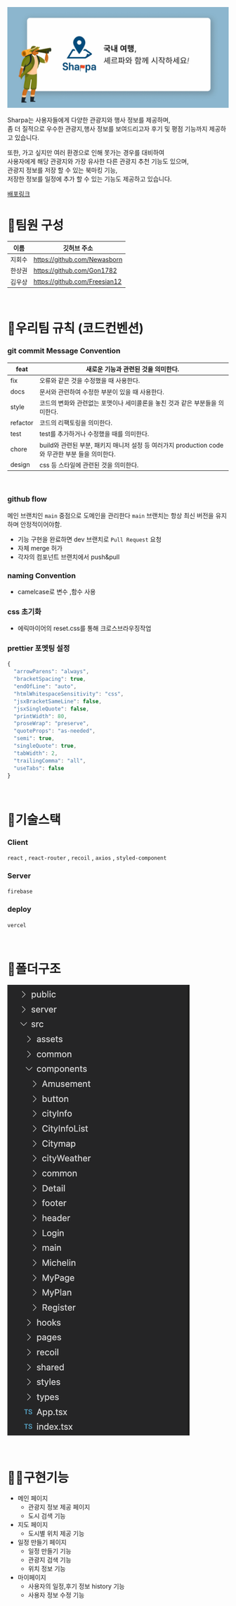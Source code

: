 ![](/public/image/banner.jpg)

Sharpa는 사용자들에게 다양한 관광지와 행사 정보를 제공하며, <br />
좀 더 질적으로 우수한 관광지,행사 정보를 보여드리고자 후기 및 평점 기능까지 제공하고 있습니다. <br />

또한, 가고 싶지만 여러 환경으로 인해 못가는 경우를 대비하여 <br />
사용자에게 해당 관광지와 가장 유사한 다른 관광지 추천 기능도 있으며,<br />
관광지 정보를 저장 할 수 있는 북마킹 기능,<br />
저장한 정보를 일정에 추가 할 수 있는 기능도 제공하고 있습니다.<br />

[배포링크](https://www.sharpa.co.kr/)
<br />

# 👥팀원 구성

| 이름   | 깃허브 주소                   |
| ------ | ----------------------------- |
| 지회수 | https://github.com/Newasborn  |
| 한상권 | https://github.com/Gon1782    |
| 김우상 | https://github.com/Freesian12 |

<br />

# 🤝우리팀 규칙 (코드컨벤션)

### git commit Message Convention

| feat     | 새로운 기능과 관련된 것을 의미한다.                                                              |
| -------- | ------------------------------------------------------------------------------------------------ |
| fix      | 오류와 같은 것을 수정했을 때 사용한다.                                                           |
| docs     | 문서와 관련하여 수정한 부분이 있을 때 사용한다.                                                  |
| style    | 코드의 변화와 관련없는 포맷이나 세미콜론을 놓친 것과 같은 부분들을 의미한다.                     |
| refactor | 코드의 리팩토링을 의미한다.                                                                      |
| test     | test를 추가하거나 수정했을 때를 의미한다.                                                        |
| chore    | build와 관련된 부분, 패키지 매니저 설정 등 여러가지 production code와 무관한 부분 들을 의미한다. |
| design   | css 등 스타일에 관련된 것을 의미한다.                                                            |

<br />

### github flow

메인 브랜치인 `main` 중점으로 도메인을 관리한다
`main` 브랜치는 항상 최신 버전을 유지하며 안정적이어야함.

- 기능 구현을 완료하면 dev 브랜치로 `Pull Request` 요청
- 자체 merge 허가
- 각자의 컴포넌트 브랜치에서 push&pull

### naming Convention

- camelcase로 변수 ,함수 사용

### css 초기화

- 에릭마이어의 reset.css를 통해 크로스브라우징작업

### prettier 포멧팅 설정

```jsx
{
  "arrowParens": "always",
  "bracketSpacing": true,
  "endOfLine": "auto",
  "htmlWhitespaceSensitivity": "css",
  "jsxBracketSameLine": false,
  "jsxSingleQuote": false,
  "printWidth": 80,
  "proseWrap": "preserve",
  "quoteProps": "as-needed",
  "semi": true,
  "singleQuote": true,
  "tabWidth": 2,
  "trailingComma": "all",
  "useTabs": false
}
```

<br />

# 🔧기술스택

### Client

`react` , `react-router` , `recoil` , `axios` , `styled-component`

### Server

`firebase`

### deploy

`vercel`

<br />

# 📁폴더구조

![](/public/image/folderStructure.png)

<br />

# 👨‍💻구현기능

- 메인 페이지
  - 관광지 정보 제공 페이지
  - 도시 검색 기능
- 지도 페이지
  - 도시별 위치 제공 기능
- 일정 만들기 페이지
  - 일정 만들기 기능
  - 관광지 검색 기능
  - 위치 정보 기능
- 마이페이지
  - 사용자의 일정,후기 정보 history 기능
  - 사용자 정보 수정 기능
    <br />
